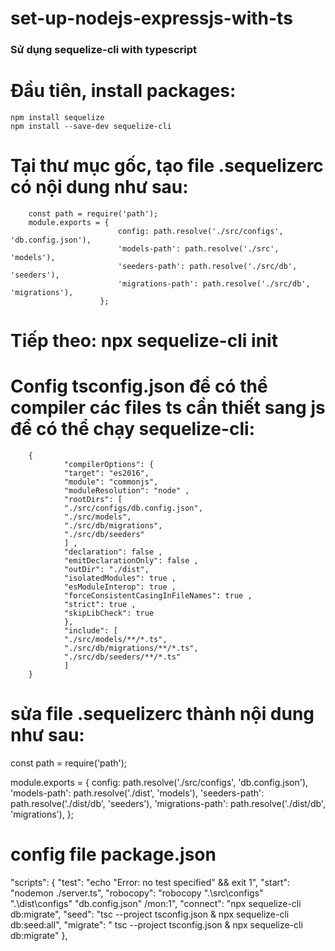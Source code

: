 # set-up-nodejs-expressjs-with-ts

### Sử dụng sequelize-cli with typescript

# Đầu tiên, install packages:

    npm install sequelize
    npm install --save-dev sequelize-cli

# Tại thư mục gốc, tạo file .sequelizerc có nội dung như sau:

        const path = require('path');
        module.exports = {
                            config: path.resolve('./src/configs', 'db.config.json'),
                            'models-path': path.resolve('./src', 'models'),
                            'seeders-path': path.resolve('./src/db', 'seeders'),
                            'migrations-path': path.resolve('./src/db', 'migrations'),
                        };

# Tiếp theo: npx sequelize-cli init

# Config tsconfig.json để có thể compiler các files ts cần thiết sang js để có thể chạy sequelize-cli:

        {
                "compilerOptions": {
                "target": "es2016",
                "module": "commonjs",
                "moduleResolution": "node" ,
                "rootDirs": [
                "./src/configs/db.config.json",
                "./src/models",
                "./src/db/migrations",
                "./src/db/seeders"
                ] ,
                "declaration": false ,
                "emitDeclarationOnly": false ,
                "outDir": "./dist",
                "isolatedModules": true ,
                "esModuleInterop": true ,
                "forceConsistentCasingInFileNames": true ,
                "strict": true ,
                "skipLibCheck": true
                },
                "include": [
                "./src/models/**/*.ts",
                "./src/db/migrations/**/*.ts",
                "./src/db/seeders/**/*.ts"
                ]
        }

# sửa file .sequelizerc thành nội dung như sau:

const path = require('path');

module.exports = {
config: path.resolve('./src/configs', 'db.config.json'),
'models-path': path.resolve('./dist', 'models'),
'seeders-path': path.resolve('./dist/db', 'seeders'),
'migrations-path': path.resolve('./dist/db', 'migrations'),
};

# config file package.json

"scripts": {
"test": "echo \"Error: no test specified\" && exit 1",
"start": "nodemon ./server.ts",
"robocopy": "robocopy \".\\src\\configs\" \".\\dist\\configs\" \"db.config.json\" /mon:1",
"connect": "npx sequelize-cli db:migrate",
"seed": "tsc --project tsconfig.json & npx sequelize-cli db:seed:all",
"migrate": " tsc --project tsconfig.json & npx sequelize-cli db:migrate"
},
